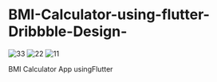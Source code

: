 # BMI-Calculator-using-flutter-Dribbble-Design-

![33](https://user-images.githubusercontent.com/91388754/144760467-3adeb191-1006-4b8e-b83f-e9385521331e.png)
![22](https://user-images.githubusercontent.com/91388754/144760463-df44ffd8-44d9-405e-85a9-74d43f7130f5.png)
![11](https://user-images.githubusercontent.com/91388754/144760455-1db74ea1-8462-4a8e-bf07-251fe2fd08c3.png)



BMI Calculator App usingFlutter
